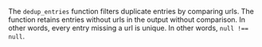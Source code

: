 The `dedup_entries` function filters duplicate entries by comparing urls. The function retains entries without urls in the output without comparison. In other words, every entry missing a url is unique. In other words, `null !== null`.
